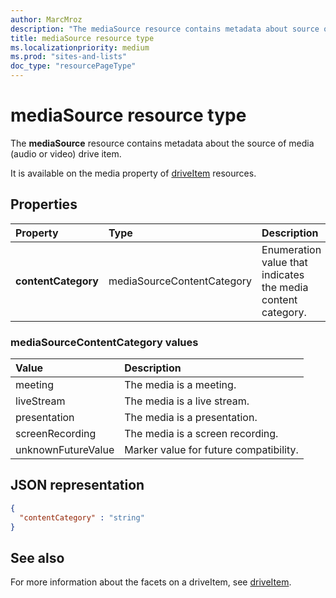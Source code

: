 ```yaml
---
author: MarcMroz
description: "The mediaSource resource contains metadata about source of the media (audio or video) drive item."
title: mediaSource resource type
ms.localizationpriority: medium
ms.prod: "sites-and-lists"
doc_type: "resourcePageType"
---
```

# mediaSource resource type

The **mediaSource** resource contains metadata about the source of media (audio or video) drive item.

It is available on the media property of [driveItem][item-resource] resources.

## Properties

| Property                 | Type                       | Description                                                                                      |
| :----------------------- | :------------------------  | :----------------------------------------------------------------------------------------------- |
| **contentCategory**      | mediaSourceContentCategory | Enumeration value that indicates the media content category.                                     |

### mediaSourceContentCategory values

| Value               | Description                                         |
|:------------------- |:----------------------------------------------------|
| meeting             | The media is a meeting.                             |
| liveStream          | The media is a live stream.                         |
| presentation        | The media is a presentation.                        |
| screenRecording     | The media is a screen recording.                    |
| unknownFutureValue  | Marker value for future compatibility.              |

## JSON representation

<!-- {
  "blockType": "resource",
  "optionalProperties": [
    "contentCategory"
  ],
  "@odata.type": "microsoft.graph.mediaSource"
}-->

```json
{
  "contentCategory" : "string"
}
```

## See also

For more information about the facets on a driveItem, see [driveItem](driveitem.md).

[item-resource]: ../resources/driveitem.md

<!-- {
  "type": "#page.annotation",
  "description": "The mediaSource facet provides information about drive item source.",
  "keywords": "mediaSource,client,media info,onedrive",
  "section": "documentation",
  "tocPath": "Facets/MediaSource"
} -->
